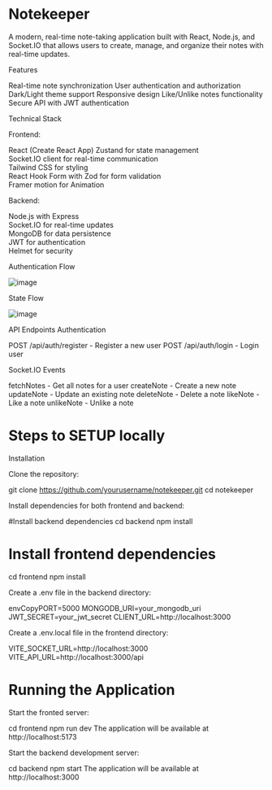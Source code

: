 # Notekeeper

A modern, real-time note-taking application built with React, Node.js, and Socket.IO that allows users to create, manage, and organize their notes with real-time updates.


Features

Real-time note synchronization
User authentication and authorization
Dark/Light theme support
Responsive design
Like/Unlike notes functionality
Secure API with JWT authentication

Technical Stack

Frontend:

React (Create React App)
Zustand for state management <br/>
Socket.IO client for real-time communication <br/>
Tailwind CSS for styling <br/>
React Hook Form with Zod for form validation <br/>
Framer motion for Animation <br/>

Backend:

Node.js with Express <br/>
Socket.IO for real-time updates <br/>
MongoDB for data persistence <br/>
JWT for authentication <br/>
Helmet for security <br/>


Authentication Flow 

![image](https://github.com/user-attachments/assets/503ce735-5a78-4c03-8e89-3ea410f2fbbb)

State Flow

![image](https://github.com/user-attachments/assets/2b72993c-e295-4b10-9fdc-5fb6d92454ac)

API Endpoints
Authentication

POST /api/auth/register - Register a new user
POST /api/auth/login - Login user

Socket.IO Events

fetchNotes - Get all notes for a user
createNote - Create a new note
updateNote - Update an existing note
deleteNote - Delete a note
likeNote - Like a note
unlikeNote - Unlike a note

# Steps to SETUP locally
Installation

Clone the repository:

git clone https://github.com/yourusername/notekeeper.git
cd notekeeper

Install dependencies for both frontend and backend:

 #Install backend dependencies
cd backend
npm install

# Install frontend dependencies
cd frontend
npm install

Create a .env file in the backend directory:

envCopyPORT=5000
MONGODB_URI=your_mongodb_uri
JWT_SECRET=your_jwt_secret
CLIENT_URL=http://localhost:3000

Create a .env.local file in the frontend directory:


VITE_SOCKET_URL=http://localhost:3000
VITE_API_URL=http://localhost:3000/api

# Running the Application

Start the fronted server:

cd frontend
npm run dev
The application will be available at http://localhost:5173
 
Start the backend development server:

cd backend
npm start
The application will be available at http://localhost:3000


